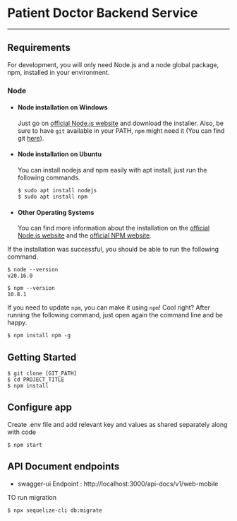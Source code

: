 # Patient Doctor Backend Service

<!-- ![Bricko](./public/images/logo.png) -->

---

## Requirements

For development, you will only need Node.js and a node global package, npm, installed in your environment.

### Node

- #### Node installation on Windows

  Just go on [official Node.js website](https://nodejs.org/) and download the installer.
  Also, be sure to have `git` available in your PATH, `npm` might need it (You can find git [here](https://git-scm.com/)).

- #### Node installation on Ubuntu

  You can install nodejs and npm easily with apt install, just run the following commands.

      $ sudo apt install nodejs
      $ sudo apt install npm

- #### Other Operating Systems
  You can find more information about the installation on the [official Node.js website](https://nodejs.org/) and the [official NPM website](https://npmjs.org/).

If the installation was successful, you should be able to run the following command.

    $ node --version
    v20.16.0

    $ npm --version
    10.8.1

If you need to update `npm`, you can make it using `npm`! Cool right? After running the following command, just open again the command line and be happy.

    $ npm install npm -g

## Getting Started

    $ git clone [GIT_PATH]
    $ cd PROJECT_TITLE
    $ npm install

## Configure app

Create .env file and add relevant key and values as shared separately along with code

    $ npm start

## API Document endpoints

- swagger-ui Endpoint : http://localhost:3000/api-docs/v1/web-mobile


TO run migration

    $ npx sequelize-cli db:migrate



